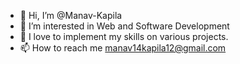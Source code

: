- 👋 Hi, I’m @Manav-Kapila
- 👀 I’m interested in Web and Software Development
- 🌱 I love to implement my skills on various projects. 
- 📫 How to reach me manav14kapila12@gmail.com

<!---
Manav-Kapila/Manav-Kapila is a ✨ special ✨ repository because its `README.md` (this file) appears on your GitHub profile.
You can click the Preview link to take a look at your changes.
--->
